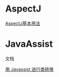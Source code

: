 # AspectJ

[AspectJ基本用法](https://www.jianshu.com/p/27b997677149)

# JavaAssist

文档

[用 Javassist 进行类转换](https://www.ibm.com/developerworks/cn/java/j-dyn0916/index.html)